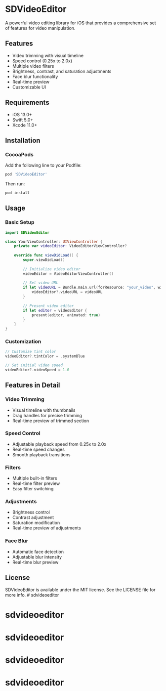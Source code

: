 # SDVideoEditor

A powerful video editing library for iOS that provides a comprehensive set of features for video manipulation.

## Features

- Video trimming with visual timeline
- Speed control (0.25x to 2.0x)
- Multiple video filters
- Brightness, contrast, and saturation adjustments
- Face blur functionality
- Real-time preview
- Customizable UI

## Requirements

- iOS 13.0+
- Swift 5.0+
- Xcode 11.0+

## Installation

### CocoaPods

Add the following line to your Podfile:

```ruby
pod 'SDVideoEditor'
```

Then run:

```bash
pod install
```

## Usage

### Basic Setup

```swift
import SDVideoEditor

class YourViewController: UIViewController {
    private var videoEditor: VideoEditorViewController?
    
    override func viewDidLoad() {
        super.viewDidLoad()
        
        // Initialize video editor
        videoEditor = VideoEditorViewController()
        
        // Set video URL
        if let videoURL = Bundle.main.url(forResource: "your_video", withExtension: "mp4") {
            videoEditor?.videoURL = videoURL
        }
        
        // Present video editor
        if let editor = videoEditor {
            present(editor, animated: true)
        }
    }
}
```

### Customization

```swift
// Customize tint color
videoEditor?.tintColor = .systemBlue

// Set initial video speed
videoEditor?.videoSpeed = 1.0
```

## Features in Detail

### Video Trimming
- Visual timeline with thumbnails
- Drag handles for precise trimming
- Real-time preview of trimmed section

### Speed Control
- Adjustable playback speed from 0.25x to 2.0x
- Real-time speed changes
- Smooth playback transitions

### Filters
- Multiple built-in filters
- Real-time filter preview
- Easy filter switching

### Adjustments
- Brightness control
- Contrast adjustment
- Saturation modification
- Real-time preview of adjustments

### Face Blur
- Automatic face detection
- Adjustable blur intensity
- Real-time blur preview

## License

SDVideoEditor is available under the MIT license. See the LICENSE file for more info. # sdvideoeditor
# sdvideoeditor
# sdvideoeditor
# sdvideoeditor
# sdvideoeditor
